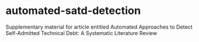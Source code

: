 # automated-satd-detection
Supplementary material for article entitled Automated Approaches to Detect Self-Admitted Technical Debt: A Systematic Literature Review
